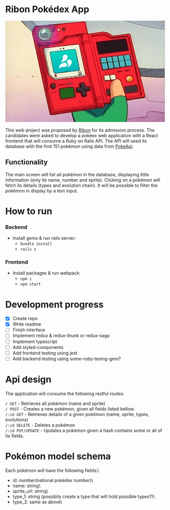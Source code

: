 # Ribon Pokédex App

![alt text](ribon-pokedex.png 'Ribon Pokédex')

This web project was proposed by [Ribon](https://home.ribon.io/) for its admission process.
The candidates were asked to develop a pokéex web application with a React frontend that will consume a Ruby on Rails API.
The API will seed its database with the first 151 pokémon using data from [PokeApi](https://pokeapi.co/docs/v2.html).

## Functionality

The main screen will list all pokémon in the database, displaying little information (only its name, number and sprite). Clicking on a pokémon will fetch its details (types and evolution chain). It will be possible to filter the pokémon in display by a text input.

# How to run

### Backend

-   Install gems & run rails server:
    -   `bundle install`
    -   `rails s`

### Frontend

-   Install packages & run webpack:
    -   `npm i`
    -   `npm start`

# Development progress

-   [x] Create repo
-   [x] Write readme
-   [ ] Finish interface
-   [ ] Implement redux & redux-thunk or redux-saga
-   [ ] Implement typescript
-   [ ] Add styled-components
-   [ ] Add frontend testing using jest
-   [ ] Add backend testing using some-ruby-tesing-gem?

# Api design

The application will consume the following restful routes:

`/ GET` - Retrieves all pokémon (name and sprite)\
`/ POST` - Creates a new pokémon, given all fields listed bellow.\
`/:id GET` - Retrieves details of a given pokémon (name, sprite, types, evolutions)\
`/:id DELETE` - Deletes a pokémon\
`/:id PUT/UPDATE` - Updates a pokémon given a hash contains some or all of its fields.

# Pokémon model schema

Each pokémon will have the following fields:\

-   id: number(national pokédex number)\
-   name: string\
-   sprite_url: string\
-   type_1: string (possibily create a type that will hold possible types?)\
-   type_2: same as above\
